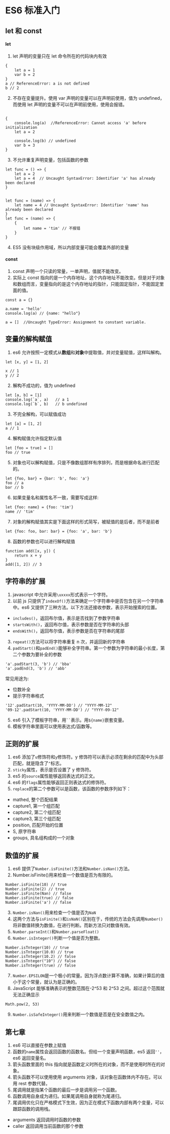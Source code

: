 # ES6 标准入门

## let 和 const

#### let

1. let 声明的变量只在 let 命令所在的代码块内有效

```
{
    let a = 1
    var b = 2
}
a // ReferenceError: a is not defined
b // 2
```

2. 不存在变量提升。使用 var 声明的变量可以在声明前使用，值为 undefined，而使用 let 声明的变量不可以在声明前使用，使用会报错。

```

{
    console.log(a)  //ReferenceError: Cannot access 'a' before initialization
    let a = 2

    console.log(b) // undefined
    var b = 3
}
```

3. 不允许重复声明变量，包括函数的参数

```
let func = () => {
    let a = 2
    let a = 4  // Uncaught SyntaxError: Identifier 'a' has already been declared
}


let func = (name) => {
    let name = 4 // Uncaught SyntaxError: Identifier 'name' has already been declared
}
let func = (name) => {
    {
        let name = 'tim' // 不报错
    }
}
```

4. ES5 没有块级作用域，所以内部变量可能会覆盖外部的变量

#### const

1. const 声明一个只读的常量，一单声明，值就不能改变。
2. 实际上 const 指向的是一个内存地址，这个内存地址不能改变。但是对于对象和数组而言，变量指向的是这个内存地址的指针，只能固定指针，不能固定里面的值。

```
const a = {}

a.name = 'hello'
console.log(a) // {name: "hello"}

a = []  //Uncaught TypeError: Assignment to constant variable.

```

## 变量的解构赋值

1. es6 允许按照一定模式从**数组**和**对象**中提取值，并对变量赋值，这样叫解构。

```
let [x, y] = [1, 2]

x // 1
y // 2
```

2. 解构不成功的，值为 undefined

```
let [a, b] = [1]
console.log(`a`, a)   // a 1
console.log(`b`, b)   // b undefined
```

3. 不完全解构，可以赋值成功

```
let [a] = [1, 2]
a // 1
```

4. 解构赋值允许指定默认值

```
let [foo = true] = []
foo // true
```

5. 对象也可以解构赋值，只是不像数组那样有序排列，而是根据命名进行匹配的。

```
let {foo, bar} = {bar: 'b', foo: 'a'}
foo // a
bar // b
```

6. 如果变量名和属性名不一致，需要写成这样:

```
let {foo: name} = {foo: 'tim'}
name // 'tim'
```

7. 对象的解构赋值其实是下面这样的形式简写，被赋值的是后者，而不是前者

```
let {foo: foo, bar: bar} = {foo: 'a', bar: 'b'}

```

8.  函数的参数也可以进行解构赋值

```
function add([x, y]) {
    return x + y
}
add([1, 2]) // 3
```

## 字符串的扩展

1. javascript 中允许采用`\uxxxx`形式表示一个字符。
2. 以前 js 只提供了`indexOf()`方法来确定一个字符串中是否包含在另一个字符串中。es6 又提供了三种方法。以下方法还接收参数，表示开始搜索的位置。

- `includes()`，返回布尔值，表示是否找到了参数字符串
- `startsWith()`，返回布尔值，表示参数是否在字符串的头部
- `endsWith()`，返回布尔值，表示参数是否在字符串的尾部

3. `repeat()`方法可以将字符串重复 n 次，并返回新的字符串
4. `padStart()`和`padEnd()`能够补全字符串。第一个参数为字符串的最小长度，第二个参数为要补全的参数

```
'a'.padStart(3, 'b') // 'bba'
'a'.padEnd(3, 'b') // 'abb'
```

常见用途为:

- 位数补全
- 提示字符串格式

```
'12'.padStart(10, 'YYYY-MM-DD') // "YYYY-MM-12"
'09-12'.padStart(10, 'YYYY-MM-DD') // "YYYY-09-12"
```

5. es6 引入了模板字符串，用` `` `表示。用`${name}`嵌套变量。
6. 模板字符串里面可以使用表达式/函数等。

## 正则的扩展

1. es6 添加了`u`修饰符和`y`修饰符。y 修饰符可以表示必须在剩余的匹配中为头部匹配，就是隐含了`^`标志。
2. `sticky`属性，表示是否设置了 y 修饰符。
3. es5 的`source`属性能够返回表达式的正文。
4. es6 的`flags`属性能够返回正则表达式的修饰符。
5. `replace`的第二个参数可以是函数，该函数的参数序列如下：

- mathed, 整个匹配结果
- capture1, 第一个组匹配
- capture2, 第二个组匹配
- capture3, 第三个组匹配
- position, 匹配开始的位置
- S, 原字符串
- groups, 具名组构成的一个对象

## 数值的扩展

1. es6 提供了`Number.isFinite()`方法和`Number.isNan()`方法。
2. Number.isFinite()用来检查一个数值是否为有限的。

```
Number.isFinite(10) // true
Number.isFinite(2) // true
Number.isFinite(Nan) // false
Number.isFinite(true) // false
Number.isFinite('a') // false
```

3. `Number.isNan()`用来检查一个值是否为`NaN`
4. 这两个方法与`isFinite()`和`isNaN()`区别在于，传统的方法会先调用`Number()`将非数值转换为数值，在进行判断。而新方法只对数值有效。
5. `Number.parseInt()`和`Number.parseFloat()`
6. `Number.isInteger()`判断一个值是否为整数。

```
Number.isTnteger(10) // true
Number.isTnteger(10.0) // true
Number.isTnteger(10.2) // false
Number.isTnteger("10") // false
Number.isTnteger(true) // false
```

7. `Number.EPSILON`是一个极小的常量。因为浮点数计算不准确，如果计算后的值小于这个常量，就认为是正确的。
8. JavaScript 能够准确表示的整数范围在-2^53 和 2^53 之间。超过这个范围就无法正确显示

```
Math.pow(2, 53)
```

9. `Number.isSafeInteger()`用来判断一个数值是否是在安全数值之内。

## 第七章

1. es6 可以直接在参数上赋值
2. 函数的`name`属性会返回函数的函数名。但给一个变量声明函数，es5 返回`''`，es6 返回变量名。
3. 箭头函数里面的 this 指向就是函数定义时所在的对象，而不是使用时所在的对象。
4. 箭头函数不可以使用使用 arguments 对象，该对象在函数体内不存在。可以用 rest 参数代替。
5. 尾调用就是指某个函数的最后一步是调用另一个函数。
6. 函数调用自身成为递归。如果尾调用自身就称为尾递归。
7. 尾调用优化只在严格模式下生效，因为正在模式下函数内部有两个变量，可以跟踪函数的调用栈。

- arguments 返回调用时函数的参数
- caller 返回调用当前函数的那个参数
